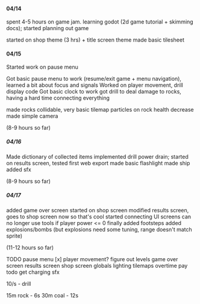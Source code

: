 #### 04/14

spent 4-5 hours on game jam. learning godot (2d game tutorial + skimming docs); started planning out game

started on shop theme (3 hrs) + title screen theme
made basic tilesheet

#### 04/15

Started work on pause menu

Got basic pause menu to work (resume/exit game + menu navigation), learned a bit about focus and signals
Worked on player movement, drill display code
Got basic clock to work
got drill to deal damage to rocks, having a hard time connecting everything

made rocks collidable, very basic tilemap
particles on rock health decrease
made simple camera

(8-9 hours so far)

##### 04/16

Made dictionary of collected items
implemented drill power drain; started on results screen, tested first web export
made basic flashlight
made ship
added sfx

(8-9 hours so far)

##### 04/17

added game over screen
started on shop screen
modified results screen, goes to shop screen now so that's cool
started connecting UI screens
can no longer use tools if player power <= 0
finally added footsteps
added explosions/bombs (but explosions need some tuning, range doesn't match sprite)

(11-12 hours so far)

TODO pause menu [x]
player movement?
figure out levels
game over screen
results screen
shop screen
globals
lighting
tilemaps
overtime pay
todo get charging sfx


10/s - drill

15m rock - 6s
30m coal - 12s
